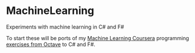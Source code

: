 MachineLearning
===============

Experiments with machine learning in C# and F#

To start these will be ports of my [Machine Learning Coursera](https://class.coursera.org/ml-003/class) programming [exercises from Octave](https://github.com/scottlerch/CourseraMachineLearning) to C# and F#.
